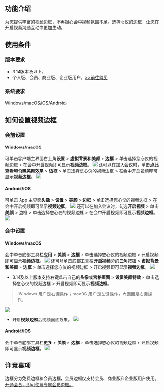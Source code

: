 ## 功能介绍
为您提供丰富的视频边框，不再担心会中视频氛围不足。选择心仪的边框，让您在开启视频沟通互动中更加生动。

## 使用条件
### 版本要求
- 3.14版本及以上。
- 个人版、会员、商业版、企业版用户。[&gt;&gt;前往购买](https://meeting.tencent.com/buy.html?mid=ts.p.help.wz)

### 系统要求
Windows/macOS/iOS/Android。

## 如何设置视频边框
### 会前设置
#### Windows/macOS
可单击客户端主界面右上角**设置** > **虚拟背景和美颜** > **边框** > 单击选择您心仪的视频边框 > 在会中开启视频即可显示**视频边框**。
![](https://qcloudimg.tencent-cloud.cn/raw/8c457eac77f96f54a6b4b2c5bf76cff3.png)
还可以在加入会议时，单击**点此查看和设置美颜效果** > **边框** > 单击选择您心仪的视频边框 > 在会中开启视频即可显示**视频边框**。
![](https://qcloudimg.tencent-cloud.cn/raw/0115ed1ed006bc506c7c93f07c98d510.png)

#### Android/iOS
可单击 App 主界面**头像** > **设置** > **美颜** > **边框** > 单击选择您心仪的视频边框 > 在会中开启视频即可显示**视频边框**。
![](https://qcloudimg.tencent-cloud.cn/raw/e277cae74a9e5ab1c1170dab52e73cac.png)
还可以在加入会议时，勾选**开启视频** > 单击**美颜** > 边框 > 单击选择您心仪的视频边框 > 在会中开启视频即可显示**视频边框**。
![](https://qcloudimg.tencent-cloud.cn/raw/525d5ecbe341baff3a5a6b8a413dfe55.png)

### 会中设置
#### Windows/macOS
会中单击底部工具栏**应用** > **美颜** > **边框** > 单击选择您心仪的视频边框 > 开启视频即可显示**视频边框**。
![](https://qcloudimg.tencent-cloud.cn/raw/fe29525217ebd96fb0e4062cdcf19b52.png)
还可以单击底部工具栏**开启视频**旁的**三角**按钮 > **虚拟背景和美颜** > **边框** > 单击选择您心仪的视频边框 > 开启视频即可显示**视频边框**。
![](https://qcloudimg.tencent-cloud.cn/raw/901157da6693037ad31e1e7428d77661.png)
- 3.14及以上版本支持右键单击自己的**头像**或**宫格画面** > **设置美颜特效** > 单击选择您心仪的视频边框 > 开启视频即可显示**视频边框**。
>!Windows 用户是右键操作；macOS 用户是左键操作，大画面是右键操作。

 ![](https://qcloudimg.tencent-cloud.cn/raw/abc8ac56399862613c782aa0d314f953.png)
- 开启**视频边框**后视频画面效果。
![](https://qcloudimg.tencent-cloud.cn/raw/baf960f11d60fa44a1fb1db50e9af4b6.png)

#### Android/iOS
会中单击底部工具栏**更多** > **美颜** > **边框** > 单击选择您心仪的视频边框 > 开启视频即可显示**视频边框**。
![](https://qcloudimg.tencent-cloud.cn/raw/0f720325b856cd8c1f209b70c05a9ec6.png)

## 注意事项
边框分为免费边框和会员边框，会员边框仅支持会员、商业版和企业版用户使用。
[开通会员，即可使用专属会员边框。](https://meeting.tencent.com/buy.html?mid=ts.p.help.wz)
